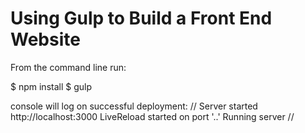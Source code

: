 # Using Gulp to Build a Front End Website

From the command line run:

$ npm install
$ gulp

console will log on successful deployment:
//
Server started http://localhost:3000
LiveReload started on port '..'
Running server
//
